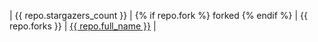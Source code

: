 | {{ repo.stargazers_count }} | {% if repo.fork  %} forked {% endif %}  | {{ repo.forks }} | <a href="https://github.com/{{ repo.full_name }}" target="_blank">{{ repo.full_name }}</a> |